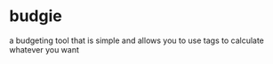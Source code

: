 budgie
======

a budgeting tool that is simple and allows you to use tags to calculate whatever you want
